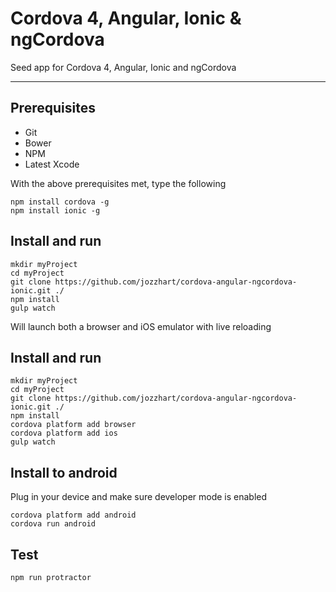 Cordova 4, Angular, Ionic & ngCordova
===================


Seed app for Cordova 4, Angular, Ionic and ngCordova

----------

Prerequisites
-----------------
- Git
- Bower
- NPM
- Latest Xcode

With the above prerequisites met, type the following
```
npm install cordova -g
npm install ionic -g
```

Install and run
-------------

```
mkdir myProject
cd myProject
git clone https://github.com/jozzhart/cordova-angular-ngcordova-ionic.git ./
npm install
gulp watch
```

Will launch both a browser and iOS emulator with live reloading

Install and run
-------------
```
mkdir myProject
cd myProject
git clone https://github.com/jozzhart/cordova-angular-ngcordova-ionic.git ./
npm install
cordova platform add browser
cordova platform add ios
gulp watch
```

Install to android
-------------
Plug in your device and make sure developer mode is enabled
```
cordova platform add android
cordova run android
```

Test
-------------
```
npm run protractor
```